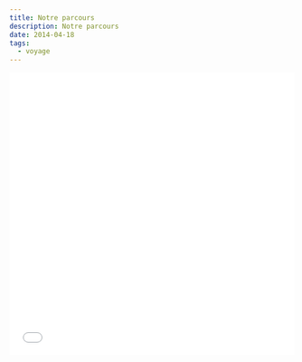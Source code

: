 ```yaml
---
title: Notre parcours
description: Notre parcours
date: 2014-04-18
tags:
  - voyage
---
```


<iframe width="100%" height="500px" frameborder="0" allowfullscreen src="//umap.openstreetmap.fr/fr/map/rouquin-au-maroc_892411?scaleControl=false&miniMap=false&scrollWheelZoom=false&zoomControl=true&allowEdit=false&moreControl=true&searchControl=null&tilelayersControl=null&embedControl=null&datalayersControl=true&onLoadPanel=undefined&captionBar=false"></iframe>